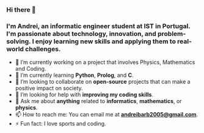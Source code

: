 
### Hi there 👋 
### I'm Andrei, an informatic engineer student at IST in Portugal. I'm passionate about technology, innovation, and problem-solving. I enjoy learning new skills and applying them to real-world challenges.


- 🔭 I’m currently working on a project that involves Physics, Mathematics and Coding.
- 🌱 I’m currently learning **Python**, **Prolog**, and **C**.
- 👯 I’m looking to collaborate on **open-source** projects that can make a positive impact on society.
- 🤔 I’m looking for help with **improving my coding skills**.
- 💬 Ask me about **anything** related to **informatics**, **mathematics**, or **physics**.
- 📫 How to reach me: You can email me at **andreibarb2005@gmail.com**.
- ⚡ Fun fact: I love sports and coding.
